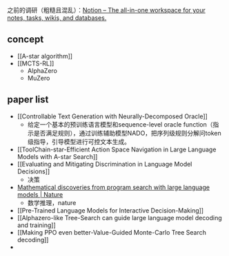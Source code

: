之前的调研（粗糙且混乱）：[Notion – The all-in-one workspace for your notes, tasks, wikis, and databases.](https://chipped-icicle-2f0.notion.site/Q-3fa70d44521e4666a565d2c1382d7f59?pvs=4)
## concept
- [[A-star algorithm]]
- [[MCTS-RL]]
	- AlphaZero
	- MuZero

## paper list
- [[Controllable Text Generation with Neurally-Decomposed Oracle]]
	- 给定一个基本的预训练语言模型和sequence-level oracle function（指示是否满足规则），通过训练辅助模型NADO，把序列级规则分解问token级指导，引导模型进行可控文本生成。
- [[ToolChain-star-Efficient Action Space Navigation in Large Language Models with A-star Search]]
- [[Evaluating and Mitigating Discrimination in Language Model Decisions]]
	- 决策
- [Mathematical discoveries from program search with large language models | Nature](https://www.nature.com/articles/s41586-023-06924-6)
	- 数学推理，nature
- [[Pre-Trained Language Models for Interactive Decision-Making]]
- [[Alphazero-like Tree-Search can guide large language model decoding and training]]
- [[Making PPO even better-Value-Guided Monte-Carlo Tree Search decoding]]
- 